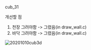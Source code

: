 cub_31

개선할 점
1. 천장 그려야함 -> 그렸음(in draw_wall.c)
2. 바닥 그려야함 -> 그렸음(in draw_wall.c)

![20201010cub3d](https://user-images.githubusercontent.com/59194905/95649855-c3fb1780-0b1a-11eb-8096-0eb4686a568a.gif)
